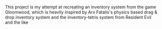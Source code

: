This project is my attempt at recreating an inventory system from the game Gloomwood, which is heavily inspired by Arx Fatalis's physics based drag & drop inventory system and the inventory-tetris system from Resident Evil and the like
